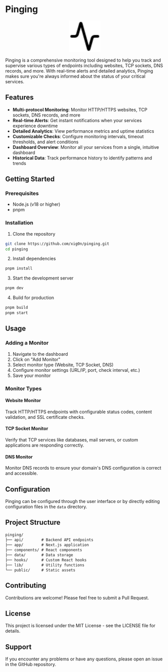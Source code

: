 # Pinging

<p align="center">
  <img src="public/main-logo.svg" alt="Pinging Logo" width="100" />
</p>

Pinging is a comprehensive monitoring tool designed to help you track and supervise various types of endpoints including websites, TCP sockets, DNS records, and more. With real-time alerts and detailed analytics, Pinging makes sure you're always informed about the status of your critical services.

## Features

- **Multi-protocol Monitoring**: Monitor HTTP/HTTPS websites, TCP sockets, DNS records, and more
- **Real-time Alerts**: Get instant notifications when your services experience downtime
- **Detailed Analytics**: View performance metrics and uptime statistics
- **Customizable Checks**: Configure monitoring intervals, timeout thresholds, and alert conditions
- **Dashboard Overview**: Monitor all your services from a single, intuitive dashboard
- **Historical Data**: Track performance history to identify patterns and trends

## Getting Started

### Prerequisites

- Node.js (v18 or higher)
- pnpm

### Installation

1. Clone the repository
```bash
git clone https://github.com/xig0n/pinging.git
cd pinging
```

2. Install dependencies
```bash
pnpm install
```

3. Start the development server
```bash
pnpm dev
```

4. Build for production
```bash
pnpm build
pnpm start
```

## Usage

### Adding a Monitor

1. Navigate to the dashboard
2. Click on "Add Monitor"
3. Select monitor type (Website, TCP Socket, DNS)
4. Configure monitor settings (URL/IP, port, check interval, etc.)
5. Save your monitor

### Monitor Types

#### Website Monitor
Track HTTP/HTTPS endpoints with configurable status codes, content validation, and SSL certificate checks.

#### TCP Socket Monitor
Verify that TCP services like databases, mail servers, or custom applications are responding correctly.

#### DNS Monitor
Monitor DNS records to ensure your domain's DNS configuration is correct and accessible.

## Configuration

Pinging can be configured through the user interface or by directly editing configuration files in the `data` directory.

## Project Structure

```
pinging/
├── api/        # Backend API endpoints
├── app/        # Next.js application
├── components/ # React components
├── data/       # Data storage
├── hooks/      # Custom React hooks
├── lib/        # Utility functions
└── public/     # Static assets
```

## Contributing

Contributions are welcome! Please feel free to submit a Pull Request.

## License

This project is licensed under the MIT License - see the LICENSE file for details.

## Support

If you encounter any problems or have any questions, please open an issue in the GitHub repository. 